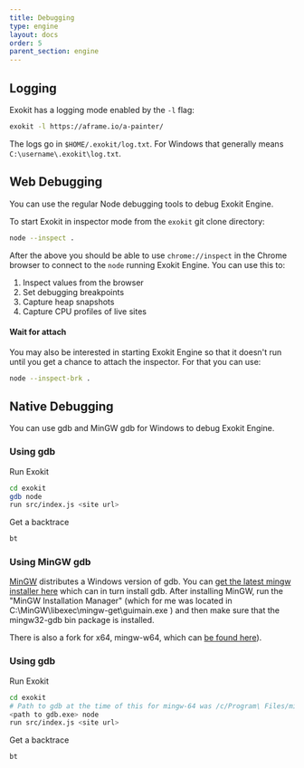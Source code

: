 ```yaml
---
title: Debugging
type: engine
layout: docs
order: 5
parent_section: engine
---
```


## Logging

Exokit has a logging mode enabled by the `-l` flag:

```sh
exokit -l https://aframe.io/a-painter/
```

The logs go in `$HOME/.exokit/log.txt`. For Windows that generally means `C:\username\.exokit\log.txt`.

## Web Debugging

You can use the regular Node debugging tools to debug Exokit Engine.

To start Exokit in inspector mode from the `exokit` git clone directory:

```sh
node --inspect .
```

After the above you should be able to use `chrome://inspect` in the Chrome browser to connect to the `node` running Exokit Engine. You can use this to:

1. Inspect values from the browser
1. Set debugging breakpoints
1. Capture heap snapshots
1. Capture CPU profiles of live sites

<!-- #### Example session -->


#### Wait for attach

You may also be interested in starting Exokit Engine so that it doesn't run until you get a chance to attach the inspector. For that you can use:

```sh
node --inspect-brk .
```

## Native Debugging
You can use gdb and MinGW gdb for Windows to debug Exokit Engine.

### Using gdb
Run Exokit
```sh
cd exokit
gdb node
run src/index.js <site url>
```

Get a backtrace
```sh
bt
```

### Using MinGW gdb
[MinGW](http://www.mingw.org/) distributes a Windows version of gdb. You can [get the latest mingw installer here](http://sourceforge.net/projects/mingw/files/) which can in turn install gdb. After installing MinGW, run the "MinGW Installation Manager" (which for me was located in C:\MinGW\libexec\mingw-get\guimain.exe ) and then make sure that the mingw32-gdb bin package is installed.

There is also a fork for x64, mingw-w64, which can [be found here](https://mingw-w64.org/doku.php)).

### Using gdb
Run Exokit
```sh
cd exokit
# Path to gdb at the time of this for mingw-64 was /c/Program\ Files/mingw-w64/x86_64-8.1.0-win32-seh-rt_v6-rev0/mingw64/bin/gdb.exe
<path to gdb.exe> node
run src/index.js <site url>
```

Get a backtrace
```sh
bt
```
